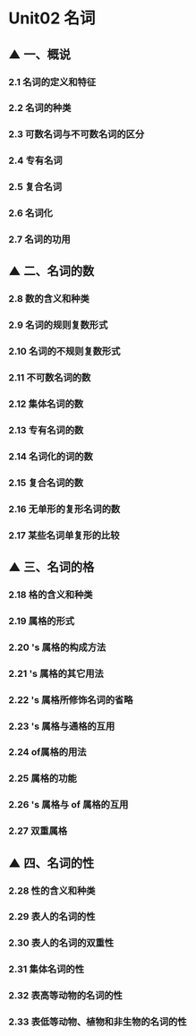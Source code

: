 # Unit02 名词



## ▲ 一、概说

### 2.1 名词的定义和特征

### 2.2 名词的种类

### 2.3 可数名词与不可数名词的区分

### 2.4 专有名词

### 2.5 复合名词

### 2.6 名词化

### 2.7 名词的功用



## ▲ 二、名词的数

### 2.8 数的含义和种类

### 2.9 名词的规则复数形式

### 2.10 名词的不规则复数形式

### 2.11 不可数名词的数

### 2.12 集体名词的数

### 2.13 专有名词的数

### 2.14 名词化的词的数 

### 2.15 复合名词的数

### 2.16 无单形的复形名词的数

### 2.17 某些名词单复形的比较



## ▲ 三、名词的格

### 2.18 格的含义和种类

### 2.19 属格的形式

### 2.20 's 属格的构成方法

### 2.21 's 属格的其它用法

### 2.22 's 属格所修饰名词的省略

### 2.23 's 属格与通格的互用

### 2.24 of属格的用法

### 2.25 属格的功能

### 2.26 's 属格与 of 属格的互用

### 2.27 双重属格



## ▲ 四、名词的性

### 2.28 性的含义和种类

### 2.29 表人的名词的性

### 2.30 表人的名词的双重性

### 2.31 集体名词的性

### 2.32 表高等动物的名词的性

### 2.33 表低等动物、植物和非生物的名词的性
